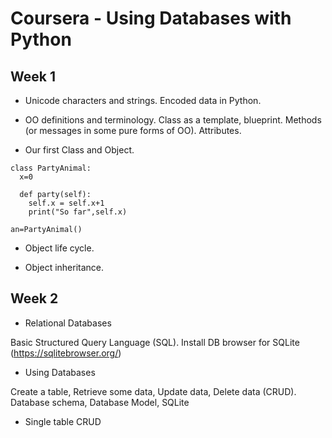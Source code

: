 # Coursera - Using Databases with Python

## Week 1

- Unicode characters and strings. Encoded data in Python.

- OO definitions and terminology. Class as a template, blueprint. Methods (or messages in some pure forms of OO). Attributes.

- Our first Class and Object.

```
class PartyAnimal:
  x=0

  def party(self):
    self.x = self.x+1
    print("So far",self.x)

an=PartyAnimal()
```

- Object life cycle.

- Object inheritance.


## Week 2

- Relational Databases

Basic Structured Query Language (SQL). Install DB browser for SQLite (https://sqlitebrowser.org/)

- Using Databases

Create a table, Retrieve some data, Update data, Delete data (CRUD). Database schema, Database Model, SQLite

- Single table CRUD
